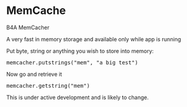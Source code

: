 # MemCache

B4A MemCacher

A very fast in memory storage and available only while app is running

Put byte, string or anything you wish to store into memory:
<p>
<pre>
memcacher.putstrings("mem", "a big test")
</pre>
</p>
<p>
Now go and retrieve it
<pre>
memcacher.getstring("mem")
</pre>
</p>
This is under active development and is likely to change.
